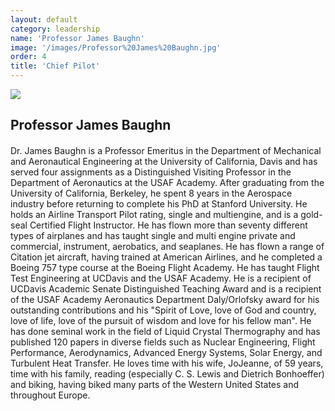 ```yaml
---
layout: default
category: leadership
name: 'Professor James Baughn'
image: '/images/Professor%20James%20Baughn.jpg'
order: 4
title: 'Chief Pilot'
---
```


<img src="{{ page.image }}">

<h2 class="team-title">Professor James Baughn</h2>
<h4 class="team-position"></h4>
<p>Dr. James Baughn is a Professor Emeritus in the Department of Mechanical and Aeronautical Engineering at the University of California, Davis and has served four assignments as a Distinguished Visiting Professor in the Department of Aeronautics at the USAF Academy. After graduating from the University of California, Berkeley, he spent 8 years in the Aerospace industry before returning to complete his PhD at Stanford University. He holds an Airline Transport Pilot rating, single and multiengine, and is a gold-seal Certified Flight Instructor. He has flown more than seventy different types of airplanes and has taught single and multi engine private and commercial, instrument, aerobatics, and seaplanes. He has flown a range of Citation jet aircraft, having trained at American Airlines, and he completed a Boeing 757 type course at the Boeing Flight Academy. He has taught Flight Test Engineering at UCDavis and the USAF Academy. He is a recipient of UCDavis Academic Senate Distinguished Teaching Award and is a recipient of the USAF Academy Aeronautics Department Daly/Orlofsky award for his outstanding contributions and his "Spirit of Love, love of God and country, love of life, love of the pursuit of wisdom and love for his fellow man". He has done seminal work in the field of Liquid Crystal Thermography and has published 120 papers in diverse fields such as Nuclear Engineering, Flight Performance, Aerodynamics, Advanced Energy Systems, Solar Energy, and Turbulent Heat Transfer. He loves time with his wife, JoJeanne, of 59 years, time with his family, reading (especially C. S. Lewis and Dietrich Bonhoeffer) and biking, having biked many parts of the Western United States and throughout Europe.</p>
<ul class="team-member-other-info"></ul>
